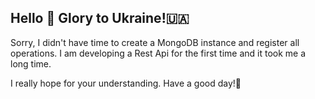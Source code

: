 ## Hello 👋 Glory to Ukraine!🇺🇦



Sorry, I didn't have time to create a MongoDB instance and register all operations. 
I am developing a Rest Api for the first time and it took me a long time.

I really hope for your understanding. Have a good day!🙂